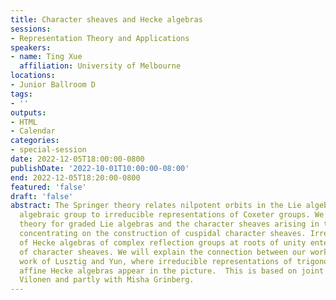 ```yaml
---
title: Character sheaves and Hecke algebras
sessions:
- Representation Theory and Applications
speakers:
- name: Ting Xue
  affiliation: University of Melbourne
locations:
- Junior Ballroom D
tags:
- ''
outputs:
- HTML
- Calendar
categories:
- special-session
date: 2022-12-05T18:00:00-0800
publishDate: '2022-10-01T10:00:00-08:00'
end: 2022-12-05T18:20:00-0800
featured: 'false'
draft: 'false'
abstract: The Springer theory relates nilpotent orbits in the Lie algebra of a reductive
  algebraic group to irreducible representations of Coxeter groups. We discuss a Springer
  theory for graded Lie algebras and the character sheaves arising in this setting,
  concentrating on the construction of cuspidal character sheaves. Irreducible representations
  of Hecke algebras of complex reflection groups at roots of unity enter the description
  of character sheaves. We will explain the connection between our work and the recent
  work of Lusztig and Yun, where irreducible representations of trigonometric double
  affine Hecke algebras appear in the picture.  This is based on joint work with Kari
  Vilonen and partly with Misha Grinberg.
---
```

